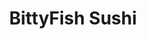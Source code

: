 ---
layout: place
title: "BittyFish Sushi"
permalink: /washington/lynnwood/bittyfish-sushi.html
stateAbbr: WA
stateName: Washington
cityName: Lynnwood
seo:
  name: "BittyFish Sushi"
  type: Restaurant
  links: http://www.bittyfishsushi.com/
description: "BittyFish Sushi serves delicious sushi in Lynnwood, Washington. Try fresh Japanese dishes for a great dining experience. "
place_id: ChIJtT4oP_EFkFQRlaMRUl7KYoE
photos:
  - name: >-
      places/ChIJtT4oP_EFkFQRlaMRUl7KYoE/photos/AeeoHcIEq0bdFP8iiqMOHnZ_h8r1tVfVZrMIJ1I-0rJD0b065uZ6aRtVTvBPj4TclaU_67-mHl_IVa3ylS1K3IQ0-2f-WCw6FxiZEP4AiPjjxNqHYwDpDtqVUXuQRbBufLamczMMqi2v-mMl1V9982J6a2lOIZHD5SD11TZicHy_L8fvhgamQHG-kz9S0P0slD-oOCnC1wkjFJqvCzZVTqC5ARzAnBKQimnTLeTI1JI8BlixA7LFZhFAfqHZS2Xp4Hx8GggZBgNA4eM3aNPKcUfs8NeichKJj0oTRFVvRO-gxXHvALdBM04Vc_Cp3xAD73s7zawwNUp1QaDUQiE2EksQiWT2vzd3-L8tqoY3sn0dY9_ntlZdla3rU8H0Fr066fXh_mhHuPLAeRR9SVPE5IVvNUma4GLUuSG6XrexLDLHTUFd7cR5
    widthPx: 4032
    heightPx: 3024
    authorAttributions:
      - displayName: bobscaping
        uri: https://maps.google.com/maps/contrib/103016100255822189234
        photoUri: >-
          https://lh3.googleusercontent.com/a-/ALV-UjUG-N62TdN24fVIQkyJxnxY0XocBbCHchtXQSbdV4VyOb-WgCI=s100-p-k-no-mo
    flagContentUri: >-
      https://www.google.com/local/imagery/report/?cb_client=maps_api_places.places_api&image_key=!1e10!2sCIHM0ogKEICAgICmhdvBpwE&hl=en-US
    googleMapsUri: >-
      https://www.google.com/maps/place//data=!3m4!1e2!3m2!1sCIHM0ogKEICAgICmhdvBpwE!2e10!4m2!3m1!1s0x549005f13f283eb5:0x8162ca5e5211a395
  - name: >-
      places/ChIJtT4oP_EFkFQRlaMRUl7KYoE/photos/AeeoHcKqsr68fGwO1ecC2xnq1N4xw_Gvlodhi5rPFQI7eczpokqZr0cT5EXN0aKbs3eP8p19TlUPTRzNNKKpL0P9r8SzckY-QWAlY7VGX37Ce9Lrj94F0MALEM0qX3De8LpVAV5BaN9uOXBmvtL9DH88FCWXgt6I6L98K228p4t0Gi6GoDoVUyWhqtyCfM6CivVpsaYfFA9kNyM4iSMBV-pZBhbH2r8xUD9xj97D2YuK77p1m-ze3koMB0MkKVU8pBV-b7SPAlzmYyVZS_ZT_6rvvGQ5-VbKOZ4BhhVQhOwZSpXugKdkssR_17pB5ZMt0K7yhCwpHDTnDbOKl4uG47IroXTAwFQf57osN6qMA9hy5bIyP97l0Ke_MOe6DrhgrTn8fnLHx6kQw7G353U5Utf08YMLbvlgTcNm3Hyw8K_9eNtayFr6
    widthPx: 4800
    heightPx: 3600
    authorAttributions:
      - displayName: Kitsune
        uri: https://maps.google.com/maps/contrib/100438057774709153202
        photoUri: >-
          https://lh3.googleusercontent.com/a-/ALV-UjX2Bv-dvB3boT5IgOINjRWJ2STu7GTFmKVKxIXytkXuMCd4cfCP=s100-p-k-no-mo
    flagContentUri: >-
      https://www.google.com/local/imagery/report/?cb_client=maps_api_places.places_api&image_key=!1e10!2sCIHM0ogKEICAgID6h8PagwE&hl=en-US
    googleMapsUri: >-
      https://www.google.com/maps/place//data=!3m4!1e2!3m2!1sCIHM0ogKEICAgID6h8PagwE!2e10!4m2!3m1!1s0x549005f13f283eb5:0x8162ca5e5211a395
  - name: >-
      places/ChIJtT4oP_EFkFQRlaMRUl7KYoE/photos/AeeoHcK9kBo_jYCTLApWFBvfYnki4MW3YuVA-9dLnTup208nEAOVriDxxNT35_zL-j2XwQtzJHhHE8j2fxz9SbInc97YbRuRW0vkT7T_Ff6wITIFdntYpQuz1K9axwjBV3h-5fRWM3t9WCRZLSNnccawOJwgyjIA93RX_pqWf2MuJuS5-BMdnBIelLLlJwPGWMNzpMShP_rCl9BGbD2_6hMJGBwm8CkjJQM8n0pEJHFBDWssl1_O6HOsej8hCID9Qy5EIqkvVVFYsA7_DYUOOSD1j_tndvGsqODOzJafP1oKlnr--p5QFzYKX1y9pLjQkuGSnYPb2onrlfv_f56xbCXghOJV2XiI943vDT8Q57ajdWwH7_hHAwjCRby8Gvputacgz7I6J00DldL_RnlZEZqgHj4UlY8QoOvlGfYQmG1ZjSfduZTf
    widthPx: 3000
    heightPx: 4000
    authorAttributions:
      - displayName: IR FLOWERCHILD
        uri: https://maps.google.com/maps/contrib/117416214878619769049
        photoUri: >-
          https://lh3.googleusercontent.com/a-/ALV-UjWAy-ZKP68OsZ999fy7_vE4l_zG-EcLCeZP26wBbh40Vb6xnftB=s100-p-k-no-mo
    flagContentUri: >-
      https://www.google.com/local/imagery/report/?cb_client=maps_api_places.places_api&image_key=!1e10!2sCIHM0ogKEICAgICxp7v88AE&hl=en-US
    googleMapsUri: >-
      https://www.google.com/maps/place//data=!3m4!1e2!3m2!1sCIHM0ogKEICAgICxp7v88AE!2e10!4m2!3m1!1s0x549005f13f283eb5:0x8162ca5e5211a395
  - name: >-
      places/ChIJtT4oP_EFkFQRlaMRUl7KYoE/photos/AeeoHcIDWUmOz01sZFP4JD2wUG2ze6GCNeQkpsA895sFVWlKCEoI68loMg1mKBr8OoSCqYuLc9ubH8udQTyx3oP6-TBSaR4bKz2VeBTkcetnlztg5rqRBaRZ9_H2h3ZPaf50AudmDeZOh_tM2ohR9VdSTZveol4zc0gd-Nc7CxH4NGn4NcKKz9yWnyC9PR4qfYI1KU04PGf5aepxcH-Yu8tMBek5SwdjNCPjeBQKyQW5k9S0Xxj7M7ChCkb_NzT9f7dzHQZabyRjpVLxZXL7h7_KBxwSvndGT6XkEiBxVFOQbIM6xkCQKYFxJLU476IOItWCL8pCEIuVCuVWm6OJ2kQIBIZBbPB60TJ6OwEECM8zdRZqLvMMacGqRDiQNh73f8RSgpUAiEtdFCOVPXE6ATfdioBS2RZwtzqgdo0TGRbc87Xd2Q
    widthPx: 4000
    heightPx: 3000
    authorAttributions:
      - displayName: Arkady T
        uri: https://maps.google.com/maps/contrib/100177080383791440320
        photoUri: >-
          https://lh3.googleusercontent.com/a-/ALV-UjVNT4i_EgNro_le8taXJ4uCHSdxgYA2bGWuQvDojMtv58WZSyns=s100-p-k-no-mo
    flagContentUri: >-
      https://www.google.com/local/imagery/report/?cb_client=maps_api_places.places_api&image_key=!1e10!2sCIHM0ogKEICAgIDHuvqtVg&hl=en-US
    googleMapsUri: >-
      https://www.google.com/maps/place//data=!3m4!1e2!3m2!1sCIHM0ogKEICAgIDHuvqtVg!2e10!4m2!3m1!1s0x549005f13f283eb5:0x8162ca5e5211a395
  - name: >-
      places/ChIJtT4oP_EFkFQRlaMRUl7KYoE/photos/AeeoHcKVIumo-_gVx7WL0DXtuCOnBethBC2IjhV7D3VYNzI99mFWoM0x27kGXf70US2HZj_PfD4izWikZH2x9RiKf8EO-sfQ2FX1GWveBQBzkCJ23EkKfuoBz0HVzOuMBpNZP5XPpZgY6cZV5sgeWcoEQw_FwZR4f_x24gKrpwbo7vm3_d-zjNi3XgBigApmQWgLKQtEv1aNZKPqDJ8Gm502gILm20PcRBAw06WvZGTjp25wNAmok8sc8yJ5jJSzyfIyqNleptnOZNilzv95nFE5TCyOWjqT-niCM-Fp7AX7nbQIvqWeMefIFEcVfoy7RT8zXf3dmYLeQY3pcWPOIQJMU-22LZ8e8BCRTleoLFxnXyG6VEDXF9EljArb1g-bX2chZyTsf1qVQKOuRF9RYdEkML7L-BKDIoOilaArpunImzBfy35s
    widthPx: 3557
    heightPx: 2850
    authorAttributions:
      - displayName: siri chandana
        uri: https://maps.google.com/maps/contrib/103913658820771675745
        photoUri: >-
          https://lh3.googleusercontent.com/a-/ALV-UjUJ88N0HxjO0yWCj0SQLgXsr1JRp4xGnEc_GrvXgNfksI92iGTr=s100-p-k-no-mo
    flagContentUri: >-
      https://www.google.com/local/imagery/report/?cb_client=maps_api_places.places_api&image_key=!1e10!2sCIHM0ogKEICAgIDBsbiBqAE&hl=en-US
    googleMapsUri: >-
      https://www.google.com/maps/place//data=!3m4!1e2!3m2!1sCIHM0ogKEICAgIDBsbiBqAE!2e10!4m2!3m1!1s0x549005f13f283eb5:0x8162ca5e5211a395
  - name: >-
      places/ChIJtT4oP_EFkFQRlaMRUl7KYoE/photos/AeeoHcID-uMZeb_Hzm-48s1FnZ1d4z4ldgqgBcewODpo7ssTRN4q7IbeMs6nUk-Sukg-HfO9cIp0QTvY2A4J_UF_Nm9swti8QtgrGb0-ET8y2vHpWnEsfg5qRlxqndSDQRkJMDkEMT8hRTifh4WsMdpzYwKxnZL2UbQbEqi74wcxw5_YP1wcWCMqvwoHlKBoGqSeSMSHRMfMmfVu0MLGbAoNxdqgCqRn-AdZoiU-0p-AslYUwpHTUUFMGb3nYfQFai1IEQCA0F6hLbnmXY_0LZXHuvSnh4xk6IAEG7liUJNguQSOPtRAcaIQLWfYKt3cYfNtV2hi_JNN955uJYo9gdXn_mHA1_XipITINnF6Wts9K9Jv19R-B8XnCVghORsSlCuKKy22_HStMw2duwNrJKxFrHJHhOpsi0IoNrCxQ-XO9yfvbA
    widthPx: 4000
    heightPx: 2252
    authorAttributions:
      - displayName: Jake
        uri: https://maps.google.com/maps/contrib/114444432426824470882
        photoUri: >-
          https://lh3.googleusercontent.com/a-/ALV-UjU-jbopzBkV_NMtNHlxpEWedRe-41QP1R2JfxqY8llPvb9ssaElaA=s100-p-k-no-mo
    flagContentUri: >-
      https://www.google.com/local/imagery/report/?cb_client=maps_api_places.places_api&image_key=!1e10!2sCIHM0ogKEICAgID365DFaA&hl=en-US
    googleMapsUri: >-
      https://www.google.com/maps/place//data=!3m4!1e2!3m2!1sCIHM0ogKEICAgID365DFaA!2e10!4m2!3m1!1s0x549005f13f283eb5:0x8162ca5e5211a395
  - name: >-
      places/ChIJtT4oP_EFkFQRlaMRUl7KYoE/photos/AeeoHcI1J1bU6Xv4Lb97Ezs3hgJhdS3ttL33iSt9ZX1MhLbxaYF1U3-2tZg2iksX-pUX-iMyXgc5hIQBg-ajESLy-f6o-Rq7X-qu-zNUHXtyqMIqHJclVLegC2xolcWsyOebkvm5QZCDcGq0S68t8AyyfkpfHm23mAPnzBWjq21VWsgEGDVvlbW2pRUZKAcYCN6I3esFRF_ZpT0h0oRP1rL3sSzf0D9YTuQPcA-7UCvJMe6FKpoX3vwVeJNtKDbgT4YY-Sh6o8B3gumVcT9U2So5oIhVBXQjHnWOY7TY08m3Yt9WsTSxMs5gO-ldxiRDokvquNVdfgiXGq_7mbgaLZH0po3XKsrs2u59X75b4XR9WLnuM9YxWyPbb_P30VptohbRgAZfZi9jBq_Lu9aPFZBM4Z1sPvwh0uAlpBuyFH2DJAMDwg
    widthPx: 4032
    heightPx: 3024
    authorAttributions:
      - displayName: Bri Hammons
        uri: https://maps.google.com/maps/contrib/114073989777315476022
        photoUri: >-
          https://lh3.googleusercontent.com/a-/ALV-UjWOKZ-G_ViS2yfaTDCnlhFZUmy84mbSCZRswTSn--t1PjNyO7D4_w=s100-p-k-no-mo
    flagContentUri: >-
      https://www.google.com/local/imagery/report/?cb_client=maps_api_places.places_api&image_key=!1e10!2sCIHM0ogKEICAgIDWut7JBA&hl=en-US
    googleMapsUri: >-
      https://www.google.com/maps/place//data=!3m4!1e2!3m2!1sCIHM0ogKEICAgIDWut7JBA!2e10!4m2!3m1!1s0x549005f13f283eb5:0x8162ca5e5211a395
  - name: >-
      places/ChIJtT4oP_EFkFQRlaMRUl7KYoE/photos/AeeoHcIdqfoExyScx_bwBwmg-1bGrtLis_9iz2eT595wV4WRplSVoAtvWjvv_oKRJmIUX6BkoCqU_ccZED3xzzmkAH_OIQW1ruxemWKIPbPdjjVV9L_VlO7oYSOYZ_2m6aMU1wS4LuY9HceEWmgqgjwFHXP4W-34D3EHpXK33eoIaEVukoLXHs9XDONgOVAxAwgtMAZGEcbs3Heof0tZiwBFRAR1brqBwWzS_7nSuaOBgJndoX4tTav_GEFbZ1_8RTzZyt-CWyGR8ba4p779yopv_i6YvMBElRbBxN4X_jEs6eFG_xpQLsEumvKCWMdWC4kU_wIU-KCKmeOC1V3W0aB9pui4MhT19WO_WoXZQDg3PwgtslXb9l3Cj6mPI-qJUVi1YJgotSTemcByqJmroy7Hkt6zsMhaLJrfrn12qJyqoJVyOg
    widthPx: 3600
    heightPx: 4800
    authorAttributions:
      - displayName: Rogéria Pereira
        uri: https://maps.google.com/maps/contrib/112886046672950406070
        photoUri: >-
          https://lh3.googleusercontent.com/a-/ALV-UjUwvMIwyQuEE5xYSRmh4635lUp0SqCXAVGz01rvd6cpPsQSRMYa7w=s100-p-k-no-mo
    flagContentUri: >-
      https://www.google.com/local/imagery/report/?cb_client=maps_api_places.places_api&image_key=!1e10!2sCIHM0ogKEICAgMDA6O6Qfg&hl=en-US
    googleMapsUri: >-
      https://www.google.com/maps/place//data=!3m4!1e2!3m2!1sCIHM0ogKEICAgMDA6O6Qfg!2e10!4m2!3m1!1s0x549005f13f283eb5:0x8162ca5e5211a395
  - name: >-
      places/ChIJtT4oP_EFkFQRlaMRUl7KYoE/photos/AeeoHcL6gIXEemNxeilBGh1A7tTxHgMahWVzQ9ZqbI8a3eS1z9u3fSxQ9HEB79h3IAZT2Zezaj27YfseLdOP2ArgOYhLg6COVZjh4wPOdJ2DuO-0vNIeohHriolm9cPa5lAtvRKSCZLxahWOS7BOtNwFHH0Ni2sH9Qg69usEkNk9wQZ1qnG9emyWzChujeoaD-AFVxENW_r6vGFfQCFwceC5PpBY0R1Vjy1TSioggdgMO9h8fX7lZ6maLiF7udAL0Zu9uvKdZcku6QZy1Rj6SB1EGuuopua0TE1rvpWVM3KtdBmiYK68J23REMQSnGpLsg33MtXDcP2Eg4eKHI1egJVRlHHB3hqtDk1lAtstHmFWPHjoqquLhLIGY7FQag_m2OxsOBh9vkp9gVyAWb7m1oXkD1zWPWjEwI8tqSSz3VR_MLEg6Q
    widthPx: 4032
    heightPx: 3024
    authorAttributions:
      - displayName: Rachael Tracey
        uri: https://maps.google.com/maps/contrib/107774650316894276989
        photoUri: >-
          https://lh3.googleusercontent.com/a-/ALV-UjWHhv0_CZAg1MG7xolp_4serdCImYl4H8numdjElRDzqC55p9V9=s100-p-k-no-mo
    flagContentUri: >-
      https://www.google.com/local/imagery/report/?cb_client=maps_api_places.places_api&image_key=!1e10!2sCIHM0ogKEICAgIChjfm1SQ&hl=en-US
    googleMapsUri: >-
      https://www.google.com/maps/place//data=!3m4!1e2!3m2!1sCIHM0ogKEICAgIChjfm1SQ!2e10!4m2!3m1!1s0x549005f13f283eb5:0x8162ca5e5211a395
  - name: >-
      places/ChIJtT4oP_EFkFQRlaMRUl7KYoE/photos/AeeoHcINTsqE3RCcFk1up1A_QM2j2m-KxWD2WyTdcWO-Dlz9smKA3LbnXBh0LVRh98o-oXkKb3wu57mFCpIL5IRUpNc1d5ww4_CQSSfObG6iUvdTgDD8poqKU4tB3-N8oZO6GBr7k_0HvPifMRNmIe2wGo8ILkEVCCTOivwjuA6Vky2cbHSzxrKh11muAGeX7dCGoct-1EDKNonGHf49nkWzGnkvitdyR9TV23S2_KlAtq2gitD0PxLA4rq0DlGETugWEDFcCblFt0yeLJp2tpBVQJvVElIKobdHGG4gRcoYu5e_zVntOWQFiE5jmijyix35xAjbUC4gthSNc3MgBbrWd45aOAQshNq0owRs2_yHSI2VLa-LD9n51WoAhoIza53fXW3rRAQdqe1kuCJL878NqInQsNvit3R6gpp44Hj0rCIBirnz
    widthPx: 3600
    heightPx: 4800
    authorAttributions:
      - displayName: Rogéria Pereira
        uri: https://maps.google.com/maps/contrib/112886046672950406070
        photoUri: >-
          https://lh3.googleusercontent.com/a-/ALV-UjUwvMIwyQuEE5xYSRmh4635lUp0SqCXAVGz01rvd6cpPsQSRMYa7w=s100-p-k-no-mo
    flagContentUri: >-
      https://www.google.com/local/imagery/report/?cb_client=maps_api_places.places_api&image_key=!1e10!2sCIHM0ogKEICAgMDA6O6QvgE&hl=en-US
    googleMapsUri: >-
      https://www.google.com/maps/place//data=!3m4!1e2!3m2!1sCIHM0ogKEICAgMDA6O6QvgE!2e10!4m2!3m1!1s0x549005f13f283eb5:0x8162ca5e5211a395
address: '3000 184th St SW #950, Lynnwood, WA 98037, USA'
street: '3000 184th St SW #950'
city: Lynnwood
state: WA
zip: '98037'
country: USA
neighborhood: null
latitude: '47.830937'
longitude: '-122.273238'
accessibility_options:
  wheelchairAccessibleParking: true
  wheelchairAccessibleEntrance: true
  wheelchairAccessibleRestroom: true
  wheelchairAccessibleSeating: true
business_status: OPERATIONAL
name: BittyFish Sushi
google_maps_links:
  directionsUri: >-
    https://www.google.com/maps/dir//''/data=!4m7!4m6!1m1!4e2!1m2!1m1!1s0x549005f13f283eb5:0x8162ca5e5211a395!3e0
  placeUri: https://maps.google.com/?cid=9323236685062972309
  writeAReviewUri: >-
    https://www.google.com/maps/place//data=!4m3!3m2!1s0x549005f13f283eb5:0x8162ca5e5211a395!12e1
  reviewsUri: >-
    https://www.google.com/maps/place//data=!4m4!3m3!1s0x549005f13f283eb5:0x8162ca5e5211a395!9m1!1b1
  photosUri: >-
    https://www.google.com/maps/place//data=!4m3!3m2!1s0x549005f13f283eb5:0x8162ca5e5211a395!10e5
primary_type: Sushi Restaurant
opening_hours:
  regular: null
  current: null
secondary_opening_hours:
  regular:
    weekdayDescriptions: null
    type: null
  current:
    weekdayDescriptions: null
    type: null
phone: (425) 977-0378
price_level: null
price_range: $20 &ndash; $30
rating: '4.1'
rating_count: 689
website: http://www.bittyfishsushi.com/
reviews: null
parking_options: null
payment_options: null
allow_dogs: null
curbside_pickup: null
delivery: null
dine_in: null
good_for_children: null
good_for_groups: null
good_for_sports: null
live_music: null
menu_for_children: null
outdoor_seating: null
reservable: null
restroom: null
serves_beer: null
serves_breakfast: null
serves_brunch: null
serves_cocktails: null
serves_coffee: null
serves_dinner: null
serves_dessert: null
serves_lunch: null
serves_vegetarian_food: null
serves_wine: null
takeout: null
summary: null

---